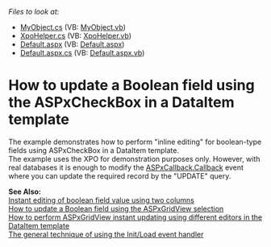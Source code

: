 <!-- default file list -->
*Files to look at*:

* [MyObject.cs](./CS/WebSite/App_Code/MyObject.cs) (VB: [MyObject.vb](./VB/WebSite/App_Code/MyObject.vb))
* [XpoHelper.cs](./CS/WebSite/App_Code/XpoHelper.cs) (VB: [XpoHelper.vb](./VB/WebSite/App_Code/XpoHelper.vb))
* [Default.aspx](./CS/WebSite/Default.aspx) (VB: [Default.aspx](./VB/WebSite/Default.aspx))
* [Default.aspx.cs](./CS/WebSite/Default.aspx.cs) (VB: [Default.aspx.vb](./VB/WebSite/Default.aspx.vb))
<!-- default file list end -->
# How to update a Boolean field using the ASPxCheckBox in a DataItem template


<p>The example demonstrates how to perform "inline editing" for boolean-type fields using ASPxCheckBox in a DataItem template.<br />
The example uses the XPO for demonstration purposes only. However, with real databases it is enough to modify the <a href="http://documentation.devexpress.com/#AspNet/DevExpressWebASPxCallbackASPxCallback_Callbacktopic">ASPxCallback.Callback</a> event where you can update the required record by the "UPDATE" query.</p><p><strong>See Also:</strong><br />
<a href="https://www.devexpress.com/Support/Center/p/E1405">Instant editing of boolean field value using two columns</a><br />
<a href="https://www.devexpress.com/Support/Center/p/E2314">How to update a Boolean field using the ASPxGridView selection</a><br />
<a href="https://www.devexpress.com/Support/Center/p/E2333">How to perform ASPxGridView instant updating using different editors in the DataItem template</a><br />
<a href="https://www.devexpress.com/Support/Center/p/K18282">The general technique of using the Init/Load event handler</a></p>

<br/>


